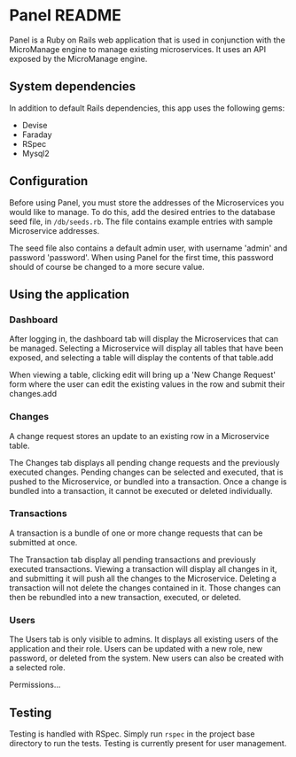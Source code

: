 # Panel README

Panel is a Ruby on Rails web application that is used in conjunction with the MicroManage engine to manage existing
microservices. It uses an API exposed by the MicroManage engine.

## System dependencies

In addition to default Rails dependencies, this app uses the following gems:
* Devise
* Faraday
* RSpec
* Mysql2


## Configuration

Before using Panel, you must store the addresses of the Microservices you would like to manage.
To do this, add the desired entries to the database seed file, in `/db/seeds.rb`. The file contains
example entries with sample Microservice addresses.

The seed file also contains a default admin user, with username 'admin' and password 'password'. When using Panel
for the first time, this password should of course be changed to a more secure value.


## Using the application

### Dashboard

After logging in, the dashboard tab will display the Microservices that can be managed. Selecting a Microservice will
display all tables that have been exposed, and selecting a table will display the contents of that table.add

When viewing a table, clicking edit will bring up a 'New Change Request' form where the user can edit the existing
values in the row and submit their changes.add

### Changes

A change request stores an update to an existing row in a Microservice table.

The Changes tab displays all pending change requests and the previously executed changes. Pending changes can be
selected and executed, that is pushed to the Microservice, or bundled into a transaction. Once a change is bundled
into a transaction, it cannot be executed or deleted individually.

### Transactions

A transaction is a bundle of one or more change requests that can be submitted at once.

The Transaction tab display all pending transactions and previously executed transactions. Viewing a transaction will
display all changes in it, and submitting it will push all the changes to the Microservice. Deleting a transaction will
not delete the changes contained in it. Those changes can then be rebundled into a new transaction, executed, or
deleted.

### Users

The Users tab is only visible to admins. It displays all existing users of the application and their role. Users can
be updated with a new role, new password, or deleted from the system. New users can also be created with a selected
role.

Permissions...


## Testing

Testing is handled with RSpec. Simply run `rspec` in the project base directory to run the tests. Testing is currently
present for user management.

